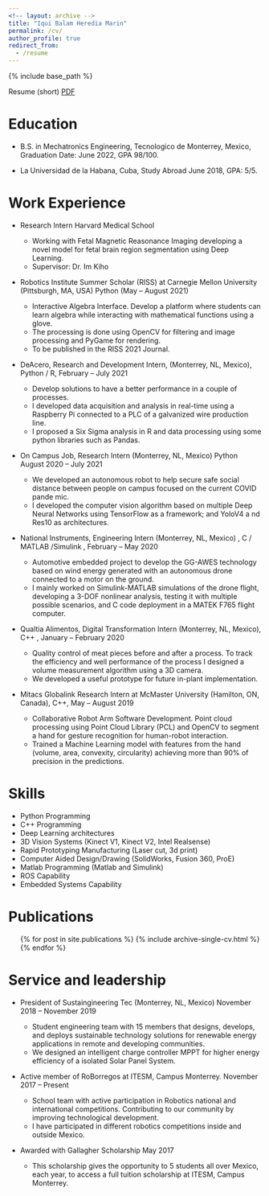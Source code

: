 ```yaml
---
<!-- layout: archive -->
title: "Iqui Balam Heredia Marin"
permalink: /cv/
author_profile: true
redirect_from:
  - /resume
---
```


{% include base_path %}

Resume (short) [PDF](https://iquibalamhm.github.io/files/Iqui_Balam_CV.pdf)

<!--- Curriculum Vitae (long) [PDF](https://iquibalamhm.github.io/files/Balam_CV.pdf) --->

Education
======
* B.S. in Mechatronics Engineering, Tecnologico de Monterrey, Mexico, 
                              Graduation Date: June 2022, GPA 98/100.

* La Universidad de la Habana, Cuba, 
                              Study Abroad June 2018, GPA: 5/5.

Work Experience
======
* Research Intern Harvard Medical School
  * Working with Fetal Magnetic Reasonance Imaging developing a novel model for fetal brain region segmentation using Deep Learning.
  * Supervisor: Dr. Im Kiho

* Robotics Institute Summer Scholar (RISS) at Carnegie Mellon University (Pittsburgh, MA, USA)  Python   (May – August 2021) 
  * Interactive Algebra Interface. Develop a platform where students can learn algebra while interacting with mathematical functions using a glove. 
  * The processing is done using OpenCV for filtering and image processing and PyGame for rendering. 
  * To be published in the RISS 2021 Journal. 

* DeAcero, Research and Development Intern, (Monterrey, NL, Mexico),  Python / R,    February – July 2021
  * Develop solutions to have a better performance in a couple of processes. 
  * I developed data acquisition and analysis in real-time using a Raspberry Pi connected 
to a PLC of a galvanized wire production line.
  * I proposed a Six Sigma analysis in R and data processing using some python libraries such as Pandas. 

* On Campus Job, Research Intern (Monterrey, NL, Mexico)   Python   August 2020 – July 2021 
  * We developed an autonomous robot to help secure safe social distance between people on campus focused on the current COVID pande mic. 
  * I developed the computer vision algorithm based on multiple Deep Neural Networks using TensorFlow as a framework; and YoloV4 a nd Res10 as architectures. 

* National Instruments, Engineering Intern (Monterrey, NL, Mexico)  , C / MATLAB /Simulink , February – May 2020 
  * Automotive embedded project to develop the GG-AWES technology based on wind energy generated with an autonomous drone connected to a motor on the  ground.  
  * I  mainly  worked  on  Simulink-MATLAB  simulations  of  the  drone  flight,  developing  a  3-DOF  nonlinear  analysis,  testing  it  with  multiple  possible scenarios, and C code deployment in a MATEK F765 flight computer.   
 
* Qualtia Alimentos, Digital Transformation Intern (Monterrey, NL, Mexico),  C++ ,  January – February 2020 
  * Quality control of meat pieces before and after a process. To track the efficiency and well performance of the process I designed a volume measurement algorithm using a 3D camera. 
  * We developed a useful prototype for future in-plant implementation. 
 
* Mitacs Globalink Research Intern at McMaster University (Hamilton, ON, Canada), C++,    May – August 2019 
  * Collaborative Robot Arm Software Development. Point cloud processing using Point Cloud Library (PCL) and OpenCV to segment a hand for gesture recognition for human-robot interaction. 
  * Trained a Machine Learning model with features from the hand (volume, area, convexity, circularity) achieving more than 90% of precision in the predictions.   

Skills
======
* Python Programming
* C++ Programming
* Deep Learning architectures
* 3D Vision Systems (Kinect V1, Kinect V2, Intel Realsense)
* Rapid Prototyping Manufacturing (Laser cut, 3d print)
* Computer Aided Design/Drawing (SolidWorks, Fusion 360, ProE)
* Matlab Programming (Matlab and Simulink)
* ROS Capability
* Embedded Systems Capability

Publications
======
  <ul>{% for post in site.publications %}
    {% include archive-single-cv.html %}
  {% endfor %}</ul>
 
Service and leadership
======
* President of Sustaingineering Tec (Monterrey, NL, Mexico)              November 2018 – November 2019 
  * Student  engineering  team  with  15  members  that  designs,  develops,  and  deploys  sustainable  technology  solutions  for  renewable  energy  applications  in 
remote and developing communities. 
  * We designed an intelligent charge controller MPPT for higher energy efficiency of a isolated Solar Panel System. 
 
* Active member of RoBorregos at ITESM, Campus Monterrey.      November 2017 – Present 
  * School  team  with  active  participation  in  Robotics  national  and  international  competitions.   Contributing  to  our  community  by  improving  technological 
development. 
  * I have participated in different robotics competitions inside and outside Mexico. 
 
* Awarded with Gallagher Scholarship           May 2017 
  * This scholarship gives the opportunity to 5 students all over Mexico, each year, to access a full tuition scholarship at ITESM, Campus Monterrey. 